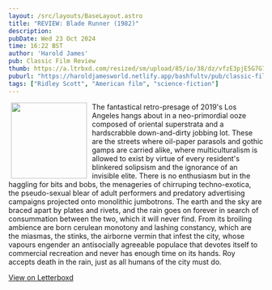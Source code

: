 ```yaml
---
layout: /src/layouts/BaseLayout.astro
title: "REVIEW: Blade Runner (1982)"
description: 
pubDate: Wed 23 Oct 2024
time: 16:22 BST
author: 'Harold James'
pub: Classic Film Review
thumb: https://a.ltrbxd.com/resized/sm/upload/85/io/38/dz/vfzE3pjE5G7G7kcZWrA3fnbZo7V-0-2000-0-3000-crop.jpg?v=0d5de70f0d
puburl: "https://haroldjamesworld.netlify.app/bashfultv/pub/classic-film-review"
tags: ["Ridley Scott", "American film", "science-fiction"]
---
```

<img src="https://a.ltrbxd.com/resized/sm/upload/85/io/38/dz/vfzE3pjE5G7G7kcZWrA3fnbZo7V-0-2000-0-3000-crop.jpg?v=0d5de70f0d" style="width:150px;height:auto;float:left;padding-right:10px;padding-left:5px;">

The fantastical retro-presage of 2019's Los Angeles hangs about in a neo-primordial ooze composed of oriental superstrata and a hardscrabble down-and-dirty jobbing lot. These are the streets where oil-paper parasols and gothic gamps are carried alike, where multiculturalism is allowed to exist by virtue of every resident's blinkered solipsism and the ignorance of an invisible elite. There is no enthusiasm but in the haggling for bits and bobs, the menageries of chirruping techno-exotica, the pseudo-sexual blear of adult performers and predatory advertising campaigns projected onto monolithic jumbotrons. The earth and the sky are braced apart by plates and rivets, and the rain goes on forever in search of consummation between the two, which it will never find. From its broiling ambience are born cerulean monotony and lashing constancy, which are the miasmas, the stinks, the airborne vermin that infest the city, whose vapours engender an antisocially agreeable populace that devotes itself to commercial recreation and never has enough time on its hands. Roy accepts death in the rain, just as all humans of the city must do.

<a href="https://letterboxd.com/for_you_bruce/film/blade-runner" target="_blank" rel="noopener noreferrer">View on Letterboxd</a>